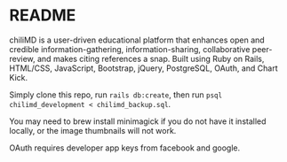 # README

chiliMD is a user-driven educational platform that enhances open and credible information-gathering, information-sharing, collaborative peer-review, and makes citing references a snap.  Built using Ruby on Rails, HTML/CSS, JavaScript, Bootstrap, jQuery, PostgreSQL, OAuth, and Chart Kick.

Simply clone this repo, run `rails db:create`, then run `psql chilimd_development < chilimd_backup.sql`.

You may need to brew install minimagick if you do not have it installed locally, or the image thumbnails will not work.

OAuth requires developer app keys from facebook and google.
